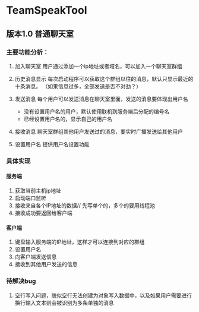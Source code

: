 # TeamSpeakTool

## 版本1.0 普通聊天室
### 主要功能分析：
1. 加入聊天室
用户通过添加一个ip地址或者域名，可以加入一个聊天室群组


2. 历史消息显示
每次启动程序可以获取这个群组以往的消息，默认只显示最近的十条消息。
（如果信息过多，全部发送是否不对劲？）


3. 发送消息
每个用户可以发送消息在聊天室里面，发送的消息要体现出用户名
   - 没有设置用户名的用户，默认使用联机到服务端后分配的编号名
   - 已经设置用户名的，显示自己的用户名


4. 接收消息
聊天室群组其他用户发送过的消息，要实时广播发送给其他用户


5. 设置用户名
提供用户名设置功能

### 具体实现
#### 服务端
1. 获取当前主机ip地址
2. 启动端口监听
3. 接收来自各个IP地址的数据// 先写单个的，多个的要用线程池
4. 接收成功要返回给客户端

#### 客户端
1. 键盘输入服务端的IP地址，这样才可以连接到对应的群组
2. 设置用户名
3. 向客户端发送信息
4. 接收到其他用户发送的信息

### 待解决bug
1. 空行写入问题，貌似空行无法创建为对象写入数据中，以及如果用户需要进行换行输入文本则会被识别为多条单独的消息